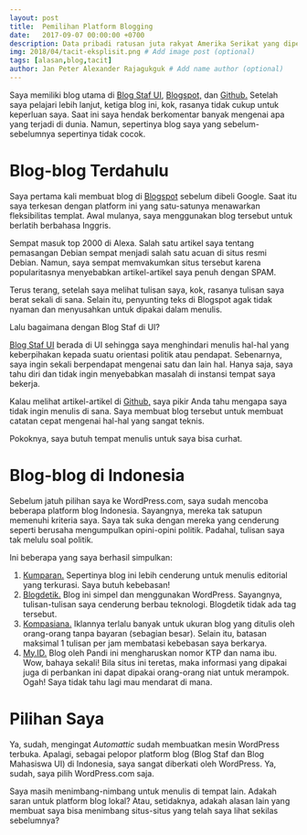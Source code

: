 ```yaml
---
layout: post
title:  Pemilihan Platform Blogging
date:   2017-09-07 00:00:00 +0700
description: Data pribadi ratusan juta rakyat Amerika Serikat yang dipegang oleh Equifax terbobol oleh peretas.
img: 2018/04/tacit-eksplisit.png # Add image post (optional)
tags: [alasan,blog,tacit]
author: Jan Peter Alexander Rajagukguk # Add name author (optional)
---
```

Saya memiliki blog utama di [Blog Staf UI,](https://staff.blog.ui.ac.id/jp/) [Blogspot,](http://jpmrblood.blogspot.com/) dan [Github.](https://jpmrblood.github.io/) Setelah saya pelajari lebih lanjut, ketiga blog ini, kok, rasanya tidak cukup untuk keperluan saya. Saat ini saya hendak berkomentar banyak mengenai apa yang terjadi di dunia. Namun, sepertinya blog saya yang sebelum-sebelumnya sepertinya tidak cocok.

# Blog-blog Terdahulu

Saya pertama kali membuat blog di [Blogspot](http://jpmrblood.blogspot.com/) sebelum dibeli Google. Saat itu saya terkesan dengan platform ini yang satu-satunya menawarkan fleksibilitas templat. Awal mulanya, saya menggunakan blog tersebut untuk berlatih berbahasa Inggris.

Sempat masuk top 2000 di Alexa. Salah satu artikel saya tentang pemasangan Debian sempat menjadi salah satu acuan di situs resmi Debian. Namun, saya sempat memvakumkan situs tersebut karena popularitasnya menyebabkan artikel-artikel saya penuh dengan SPAM.

Terus terang, setelah saya melihat tulisan saya, kok, rasanya tulisan saya berat sekali di sana. Selain itu, penyunting teks di Blogspot agak tidak nyaman dan menyusahkan untuk dipakai dalam menulis.

Lalu bagaimana dengan Blog Staf di UI?

[Blog Staf UI](https://staff.blog.ui.ac.id/jp/) berada di UI sehingga saya menghindari menulis hal-hal yang keberpihakan kepada suatu orientasi politik atau pendapat. Sebenarnya, saya ingin sekali berpendapat mengenai satu dan lain hal. Hanya saja, saya tahu diri dan tidak ingin menyebabkan masalah di instansi tempat saya bekerja.

Kalau melihat artikel-artikel di [Github,](https://jpmrblood.github.io/) saya pikir Anda tahu mengapa saya tidak ingin menulis di sana. Saya membuat blog tersebut untuk membuat catatan cepat mengenai hal-hal yang sangat teknis.

Pokoknya, saya butuh tempat menulis untuk saya bisa curhat.

# Blog-blog di Indonesia

Sebelum jatuh pilihan saya ke WordPress.com, saya sudah mencoba beberapa platform blog Indonesia. Sayangnya, mereka tak satupun memenuhi kriteria saya. Saya tak suka dengan mereka yang cenderung seperti berusaha mengumpulkan opini-opini politik. Padahal, tulisan saya tak melulu soal politik.

Ini beberapa yang saya berhasil simpulkan:

1. [Kumparan.](https://kumparan.com/) Sepertinya blog ini lebih cenderung untuk menulis editorial yang terkurasi. Saya butuh kebebasan!
2. [Blogdetik.](http://blog.detik.com/) Blog ini simpel dan menggunakan WordPress. Sayangnya, tulisan-tulisan saya cenderung berbau teknologi. Blogdetik tidak ada tag tersebut.
3. [Kompasiana.](http://www.kompasiana.com/) Iklannya terlalu banyak untuk ukuran blog yang ditulis oleh orang-orang tanpa bayaran (sebagian besar). Selain itu, batasan maksimal 1 tulisan per jam membatasi kebebasan saya berkarya.
4. [My.ID.](https://www.my.id/) Blog oleh Pandi ini mengharuskan nomor KTP dan nama ibu. Wow, bahaya sekali! Bila situs ini teretas, maka informasi yang dipakai juga di perbankan ini dapat dipakai orang-orang niat untuk merampok. Ogah!
Saya tidak tahu lagi mau mendarat di mana.

# Pilihan Saya

Ya, sudah, mengingat *Automattic* sudah membuatkan mesin WordPress terbuka. Apalagi, sebagai pelopor platform blog (Blog Staf dan Blog Mahasiswa UI) di Indonesia, saya sangat diberkati oleh WordPress. Ya, sudah, saya pilih WordPress.com saja.

Saya masih menimbang-nimbang untuk menulis di tempat lain. Adakah saran untuk platform blog lokal? Atau, setidaknya, adakah alasan lain yang membuat saya bisa menimbang situs-situs yang telah saya lihat sekilas sebelumnya?